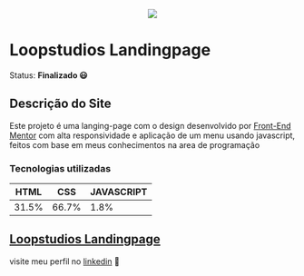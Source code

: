 
 <p align="center">
  <img src="https://raw.githubusercontent.com/rebecasguerri/Loopstudios-landing-page/d1f1cbb5a7689a70c2e317eadbbbc6492a6bf3ff/images/logo.svg">
</p>
 
 
# Loopstudios Landingpage
Status: **Finalizado 😃**

 ## Descrição do Site
   Este projeto é uma langing-page com o design desenvolvido por [Front-End Mentor](https://www.frontendmentor.io/) com alta responsividade e aplicação de um menu usando javascript,  feitos com base em meus conhecimentos na area de programação 
   
### Tecnologias utilizadas
  HTML| CSS | JAVASCRIPT
  ---|---|---|
  31.5%|66.7%| 1.8%
  
  ## [Loopstudios Landingpage](https://rebecasguerri.github.io/Loopstudios-landing-page//)
  
  visite meu perfil no [linkedin](https://www.linkedin.com/in/rebeca-freitas-16b16a232/) 💟
